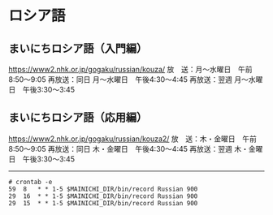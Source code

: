 # ロシア語

## まいにちロシア語（入門編）
https://www2.nhk.or.jp/gogaku/russian/kouza/
放　送：月～水曜日　午前8:50～9:05
再放送：同日 月～水曜日　午後4:30～4:45
再放送：翌週 月～水曜日　午後3:30～3:45


## まいにちロシア語（応用編）
https://www2.nhk.or.jp/gogaku/russian/kouza2/
放　送：木・金曜日　午前8:50～9:05
再放送：同日 木・金曜日　午後4:30～4:45
再放送：翌週 木・金曜日　午後3:30～3:45


----

```
# crontab -e
59  8   * * 1-5 $MAINICHI_DIR/bin/record Russian 900
29  16  * * 1-5 $MAINICHI_DIR/bin/record Russian 900
29  15  * * 1-5 $MAINICHI_DIR/bin/record Russian 900
```

